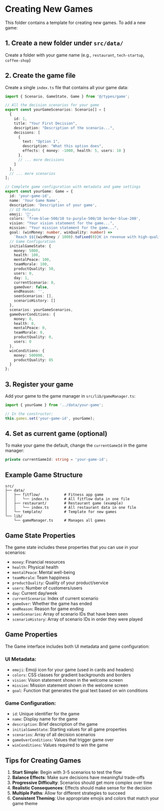 # Creating New Games

This folder contains a template for creating new games. To add a new game:

## 1. Create a new folder under `src/data/`

Create a folder with your game name (e.g., `restaurant`, `tech-startup`, `coffee-shop`)

## 2. Create the game file

Create a single `index.ts` file that contains all your game data:

```typescript
import { Scenario, GameState, Game } from '@/types/game';

// All the decision scenarios for your game
export const yourGameScenarios: Scenario[] = [
  {
    id: 1,
    title: "Your First Decision",
    description: "Description of the scenario...",
    decisions: [
      {
        text: "Option 1",
        description: "What this option does",
        effects: { money: -1000, health: 5, users: 10 }
      },
      // ... more decisions
    ]
  },
  // ... more scenarios
];

// Complete game configuration with metadata and game settings
export const yourGame: Game = {
  id: 'your-game-id',
  name: 'Your Game Name',
  description: 'Description of your game',
  // UI Metadata
  emoji: '🚀',
  colors: 'from-blue-500/10 to-purple-500/10 border-blue-200',
  vision: "Your vision statement for the game...",
  mission: "Your mission statement for the game...",
  goal: (winMoney: number, winQuality: number) => 
    `Reach $${(winMoney / 1000).toFixed(0)}K in revenue with high-quality products (${winQuality}%+) to achieve success.`,
  // Game Configuration
  initialGameState: {
    money: 5000,
    health: 100,
    mentalPeace: 100,
    teamMorale: 100,
    productQuality: 50,
    users: 0,
    day: 1,
    currentScenario: 0,
    gameOver: false,
    endReason: '',
    seenScenarios: [],
    scenarioHistory: []
  },
  scenarios: yourGameScenarios,
  gameOverConditions: {
    money: 0,
    health: 0,
    mentalPeace: 0,
    teamMorale: 0,
    productQuality: 0,
    users: 0
  },
  winConditions: {
    money: 500000,
    productQuality: 85
  }
};
```

## 3. Register your game

Add your game to the game manager in `src/lib/gameManager.ts`:

```typescript
import { yourGame } from '../data/your-game';

// In the constructor:
this.games.set('your-game-id', yourGame);
```

## 4. Set as current game (optional)

To make your game the default, change the `currentGameId` in the game manager:

```typescript
private currentGameId: string = 'your-game-id';
```

## Example Game Structure

```
src/
├── data/
│   ├── fitflow/           # Fitness app game
│   │   └── index.ts       # All fitflow data in one file
│   ├── restaurant/        # Restaurant game (example)
│   │   └── index.ts       # All restaurant data in one file
│   └── template/          # Template for new games
└── lib/
    └── gameManager.ts     # Manages all games
```

## Game State Properties

The game state includes these properties that you can use in your scenarios:

- `money`: Financial resources
- `health`: Physical health
- `mentalPeace`: Mental well-being
- `teamMorale`: Team happiness
- `productQuality`: Quality of your product/service
- `users`: Number of customers/users
- `day`: Current day/week
- `currentScenario`: Index of current scenario
- `gameOver`: Whether the game has ended
- `endReason`: Reason for game ending
- `seenScenarios`: Array of scenario IDs that have been seen
- `scenarioHistory`: Array of scenario IDs in order they were played

## Game Properties

The Game interface includes both UI metadata and game configuration:

### UI Metadata:
- `emoji`: Emoji icon for your game (used in cards and headers)
- `colors`: CSS classes for gradient backgrounds and borders
- `vision`: Vision statement shown in the welcome screen
- `mission`: Mission statement shown in the welcome screen
- `goal`: Function that generates the goal text based on win conditions

### Game Configuration:
- `id`: Unique identifier for the game
- `name`: Display name for the game
- `description`: Brief description of the game
- `initialGameState`: Starting values for all game properties
- `scenarios`: Array of all decision scenarios
- `gameOverConditions`: Values that trigger game over
- `winConditions`: Values required to win the game

## Tips for Creating Games

1. **Start Simple**: Begin with 3-5 scenarios to test the flow
2. **Balance Effects**: Make sure decisions have meaningful trade-offs
3. **Progressive Difficulty**: Scenarios should get more complex over time
4. **Realistic Consequences**: Effects should make sense for the decision
5. **Multiple Paths**: Allow for different strategies to succeed
6. **Consistent Theming**: Use appropriate emojis and colors that match your game theme 